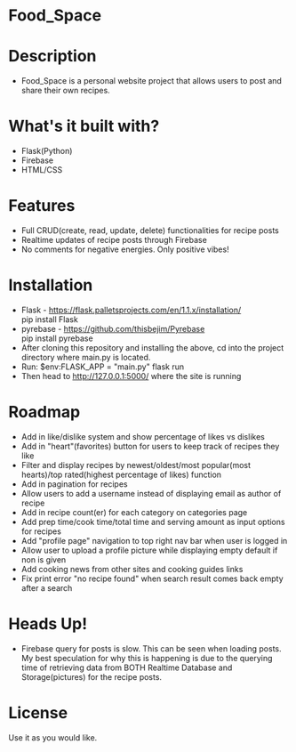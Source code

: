# Food_Space

# Description
  - Food_Space is a personal website project that allows users to post and share their own recipes.

# What's it built with?
  - Flask(Python)
  - Firebase
  - HTML/CSS
  
# Features
 - Full CRUD(create, read, update, delete) functionalities for recipe posts
 - Realtime updates of recipe posts through Firebase
 - No comments for negative energies. Only positive vibes!
 
# Installation
  - Flask - https://flask.palletsprojects.com/en/1.1.x/installation/  
pip install Flask
  - pyrebase - https://github.com/thisbejim/Pyrebase  
pip install pyrebase
 - After cloning this repository and installing the above, cd into the project directory where main.py is located.
 - Run:
  $env:FLASK_APP = "main.py"
  flask run
 - Then head to http://127.0.0.1:5000/ where the site is running

# Roadmap
 -  Add in like/dislike system and show percentage of likes vs dislikes
 -  Add in "heart"(favorites) button for users to keep track of recipes they like
 -  Filter and display recipes by newest/oldest/most popular(most hearts)/top rated(highest percentage of likes) function
 -  Add in pagination for recipes
 -  Allow users to add a username instead of displaying email as author of recipe
 -  Add in recipe count(er) for each category on categories page
 -  Add prep time/cook time/total time and serving amount as input options for recipes
 -  Add "profile page" navigation to top right nav bar when user is logged in
 -  Allow user to upload a profile picture while displaying empty default if non is given
 -  Add cooking news from other sites and cooking guides links
 -  Fix print error "no recipe found" when search result comes back empty after a search

# Heads Up!
 - Firebase query for posts is slow. This can be seen when loading posts. My best speculation for why this is happening is due to the querying time of retrieving data from BOTH Realtime Database and Storage(pictures) for the recipe posts.

# License
Use it as you would like. 


[//]: # (These are reference links used in the body of this note and get stripped out when the markdown processor does its job. There is no need to format nicely because it shouldn't be seen. Thanks SO - http://stackoverflow.com/questions/4823468/store-comments-in-markdown-syntax)


   [dill]: <https://github.com/joemccann/dillinger>
   [git-repo-url]: <https://github.com/joemccann/dillinger.git>
   [john gruber]: <http://daringfireball.net>
   [df1]: <http://daringfireball.net/projects/markdown/>
   [markdown-it]: <https://github.com/markdown-it/markdown-it>
   [Ace Editor]: <http://ace.ajax.org>
   [node.js]: <http://nodejs.org>
   [Twitter Bootstrap]: <http://twitter.github.com/bootstrap/>
   [jQuery]: <http://jquery.com>
   [@tjholowaychuk]: <http://twitter.com/tjholowaychuk>
   [express]: <http://expressjs.com>
   [AngularJS]: <http://angularjs.org>
   [Gulp]: <http://gulpjs.com>

   [PlDb]: <https://github.com/joemccann/dillinger/tree/master/plugins/dropbox/README.md>
   [PlGh]: <https://github.com/joemccann/dillinger/tree/master/plugins/github/README.md>
   [PlGd]: <https://github.com/joemccann/dillinger/tree/master/plugins/googledrive/README.md>
   [PlOd]: <https://github.com/joemccann/dillinger/tree/master/plugins/onedrive/README.md>
   [PlMe]: <https://github.com/joemccann/dillinger/tree/master/plugins/medium/README.md>
   [PlGa]: <https://github.com/RahulHP/dillinger/blob/master/plugins/googleanalytics/README.md>
